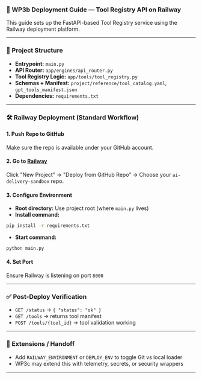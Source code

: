 ### 🚀 WP3b Deployment Guide — Tool Registry API on Railway

This guide sets up the FastAPI-based Tool Registry service using the Railway deployment platform.

---

### 🧱 Project Structure
- **Entrypoint:** `main.py`
- **API Router:** `app/engines/api_router.py`
- **Tool Registry Logic:** `app/tools/tool_registry.py`
- **Schemas + Manifest:** `project/reference/tool_catalog.yaml`, `gpt_tools_manifest.json`
- **Dependencies:** `requirements.txt`

---

### 🛠 Railway Deployment (Standard Workflow)

#### 1. **Push Repo to GitHub**
Make sure the repo is available under your GitHub account.

#### 2. **Go to [Railway](https://railway.app)**
Click "New Project" → "Deploy from GitHub Repo" → Choose your `ai-delivery-sandbox` repo.

#### 3. **Configure Environment**
- **Root directory:** Use project root (where `main.py` lives)
- **Install command:**
```bash
pip install -r requirements.txt
```
- **Start command:**
```bash
python main.py
```

#### 4. **Set Port**
Ensure Railway is listening on port `8000`

---

### ✅ Post-Deploy Verification
- `GET /status` → `{ "status": "ok" }`
- `GET /tools` → returns tool manifest
- `POST /tools/{tool_id}` → tool validation working

---

### 🔁 Extensions / Handoff
- Add `RAILWAY_ENVIRONMENT` or `DEPLOY_ENV` to toggle Git vs local loader
- WP3c may extend this with telemetry, secrets, or security wrappers

---